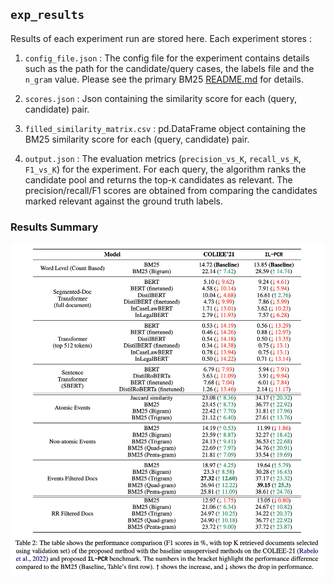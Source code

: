 ## `exp_results`

Results of each experiment run are stored here. Each experiment stores : 

1. `config_file.json` : The config file for the experiment contains details such as the path for the candidate/query cases, the labels file and the `n_gram` value. Please see the primary BM25 [README.md](../README.md) for details.

2. `scores.json` : Json containing the similarity score for each (query, candidate) pair.

3. `filled_similarity_matrix.csv` : pd.DataFrame object containing the BM25 similarity score for each (query, candidate) pair.

4. `output.json` : The evaluation metrics (`precision_vs_K`, `recall_vs_K`, `F1_vs_K`) for the experiment. For each query, the algorithm ranks the candidate pool and returns the top-`K` candidates as relevant. The precision/recall/F1 scores are obtained from comparing the candidates marked relevant against the ground truth labels.

### Results Summary

![Images/ILPCR_results.png](Images/ILPCR_results.png)
